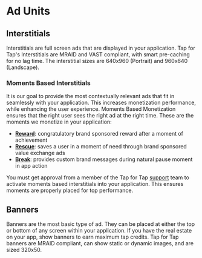 # Ad Units

## Interstitials


Interstitials are full screen ads that are displayed in your application. Tap for Tap's Interstitials are MRAID and VAST compliant, with smart pre-caching for no lag time. The interstitial sizes are 640x960 (Portrait) and 960x640 (Landscape).

### Moments Based Interstitials

It is our goal to provide the most contextually relevant ads that fit in seamlessly with your application. This increases monetization performance, while enhancing the user experience. Moments Based Monetization ensures that the right user sees the right ad at the right time.  These are the moments we monetize in your application:

* [__Reward__](/doc/make-money/reward-moment): congratulatory brand sponsored reward after a moment of achievement
* [__Rescue__](/doc/make-money/rescue-moment): saves a user in a moment of need through brand sponsored value exchange ads
* [__Break__](/doc/make-money/break-moment): provides custom brand messages during natural pause moment in app action

You must get approval from a member of the Tap for Tap [support](/doc/help/support) team to activate moments based interstitials into your application. This ensures moments are properly placed for top performance.


## Banners

Banners are the most basic type of ad. They can be placed at either the top or bottom of any screen within your application. If you have the real estate on your app, show banners to earn maximum tap credits.  Tap for Tap banners are MRAID compliant, can show static or dynamic images, and are sized 320x50.
